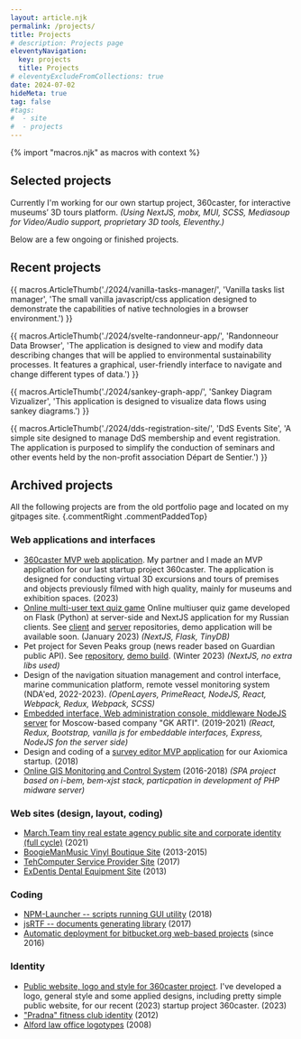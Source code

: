 ```yaml
---
layout: article.njk
permalink: /projects/
title: Projects
# description: Projects page
eleventyNavigation:
  key: projects
  title: Projects
# eleventyExcludeFromCollections: true
date: 2024-07-02
hideMeta: true
tag: false
#tags:
#  - site
#  - projects
---
```


<!--
@changed 2024.07.02, 18:21
-->

{% import "macros.njk" as macros with context %}

## Selected projects

Currently I'm working for our own startup project, 360caster, for interactive museums’ 3D tours platform. _(Using NextJS, mobx, MUI, SCSS, Mediasoup for Video/Audio support, proprietary 3D tools, Eleventhy.)_

Below are a few ongoing or finished projects.

## Recent projects

{{ macros.ArticleThumb('./2024/vanilla-tasks-manager/', 'Vanilla tasks list manager', 'The small vanilla javascript/css application designed to demonstrate the capabilities of native technologies in a browser environment.') }}

{{ macros.ArticleThumb('./2024/svelte-randonneur-app/', 'Randonneour Data Browser', 'The application is designed to view and modify data describing changes that will be applied to environmental sustainability processes. It features a graphical, user-friendly interface to navigate and change different types of data.') }}

{{ macros.ArticleThumb('./2024/sankey-graph-app/', 'Sankey Diagram Vizualizer', 'This application is designed to visualize data flows using sankey diagrams.') }}

{{ macros.ArticleThumb('./2024/dds-registration-site/', 'DdS Events Site', 'A simple site designed to manage DdS membership and event registration. The application is purposed to simplify the conduction of seminars and other events held by the non-profit association Départ de Sentier.') }}

## Archived projects

All the following projects are from the old portfolio page and located on my gitpages site. {.commentRight .commentPaddedTop}

### Web applications and interfaces

- [360caster MVP web application](https://lilliputten.github.io/#/Projects/Web/2308-360caster-mvp). My partner and I made an MVP application for our last startup project 360caster. The application is designed for conducting virtual 3D excursions and tours of premises and objects previously filmed with high quality, mainly for museums and exhibition spaces. (2023)
- [Online multi-user text quiz game](https://lilliputten.github.io/#/Projects/Web/2301-online-quiz) Online multiuser quiz game developed on Flask (Python) at server-side and NextJS application for my Russian clients. See [client](https://github.com/lilliputten/tournament-game-client) and [server](https://github.com/lilliputten/tournament-game-server) repositories, demo application will be available soon. (January 2023) _(NextJS, Flask, TinyDB)_
- Pet project for Seven Peaks group (news reader based on Guardian public API).
  See [repository](https://github.com/lilliputten/peaks-test-project), [demo build](https://peaks.lilliputten.ru/). (Winter 2023) _(NextJS, no extra libs used)_
- Design of the navigation situation management and control interface, marine communication platform, remote vessel monitoring system (NDA'ed, 2022-2023). _(OpenLayers, PrimeReact, NodeJS, React, Webpack, Redux, Webpack, SCSS)_
- [Embedded interface, Web administration console, middleware NodeJS server](https://lilliputten.github.io/#/Projects/Interfaces/19xx-21xx-arti-printxpert) for Moscow-based company "GK ARTI". (2019-2021) _(React, Redux, Bootstrap, vanilla js for embeddable interfaces, Express, NodeJS fon the server side)_
- Design and coding of a [survey editor MVP application](https://lilliputten.github.io/#/Projects/Interfaces/1810-axiomica-survey-editor) for our Axiomica startup. (2018)
- [Online GIS Monitoring and Control System](https://lilliputten.github.io/#/Projects/Interfaces/18xx-vektor-element) (2016-2018) _(SPA project based on i-bem, bem-xjst stack, particpation in development of PHP midware server)_

### Web sites (design, layout, coding)

- [March.Team tiny real estate agency public site and corporate identity (full cycle)](https://lilliputten.github.io/#/Projects/Web/2201-MarchTeam) (2021)
- [BoogieManMusic Vinyl Boutique Site](https://lilliputten.github.io/#/Projects/Web/15xx-boogiemanmusic) (2013-2015)
- [TehComputer Service Provider Site](https://lilliputten.github.io/#/Projects/Web/1702-tehcomputer) (2017)
- [ExDentis Dental Equipment Site](https://lilliputten.github.io/#/Projects/Web/1308-ExDentis) (2013)

### Coding

- [NPM-Launcher -- scripts running GUI utility](https://lilliputten.github.io/#/Projects/Code/1811-npm-launcher) (2018)
- [jsRTF -- documents generating library](https://lilliputten.github.io/#/Projects/Code/1707-jsrtf) (2017)
- [Automatic deployment for bitbucket.org web-based projects](https://lilliputten.github.io/#/Projects/Code/2016-automatic-bitbucket-deploy) (since 2016)

<!--
### Design & printing

- [Artistically designed book of poems](https://lilliputten.github.io/#/Projects/Printing/1411-Bonjour) (2014)
- [INION book cover design](https://lilliputten.github.io/#/Projects/Printing/1403-kuraishity-book) (2014)
-->

### Identity

- [Public website, logo and style for 360caster project](https://lilliputten.github.io/#/Projects/Identity/2305-360caster-style). I've developed a logo, general style and some applied designs, including pretty simple public website, for our recent (2023) startup project 360caster. (2023)
- ["Pradna" fitness club identity](https://lilliputten.github.io/#/Projects/Identity/12xx-pradna) (2012)
- [Alford law office logotypes](https://lilliputten.github.io/#/Projects/Identity/0807-alford) (2008)

<!--
## See also

- [This portfolio "pet project"](https://github.com/lilliputten/lilliputten.github.io-v2) (external github repository link, 2018)
- (Old) Personal portfolio site (2000-2016, in Russian): [lilliputten.ru](http://lilliputten.ru)
-->

